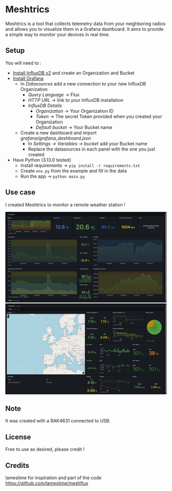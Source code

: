 # Meshtrics

Meshtrics is a tool that collects telemetry data from your neighboring radios and allows you to visualize them in a Grafana dashboard. It aims to provide a simple way to monitor your devices in real time. 

## Setup

You will need to : 
- [Install InfluxDB v2]("https://docs.influxdata.com/influxdb/v2/install/") and create an Organization and Bucket
- [Install Grafana]("https://grafana.com/docs/grafana/latest/setup-grafana/")
    - In *Datasources* add a new connection to your new InfluxDB Organization
        - *Query Language* &rarr; Flux
        - *HTTP URL* &rarr; link to your InfluxDB installation
        - *InfluxDB Details*
            - *Organization* &rarr; Your Organization ID
            - *Token* &rarr; The secret Token provided when you created your Organization
            - *Default bucket* &rarr; Your Bucket name
    - Create a new dashboard and import *grafana/grafana_dashboard.json*
        - In *Settings &rarr; Variables &rarr; bucket* add your Bucket name
        - Replace the datasources in each panel with the one you just created
- Have Python (3.13.0 tested)
    - Install requirements &rarr; `pip install -r requirements.txt`
    - Create `env.py` from the example and fill in the data
    - Run the app &rarr; `python main.py`

## Use case
I created Meshtrics to monitor a remote weather station !

[<img src="./grafana/grafana_dashboard.jpg">]()
[<img src="./grafana/grafana_dashboard_2.jpg">]()

## Note

It was created with a RAK4631 connected to USB.

## License

Free to use as desired, please credit !

## Credits

lameslime for inspiration and part of the code https://github.com/lameslime/meshflux